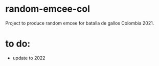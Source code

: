 # random-emcee-col
Project to produce random emcee for  batalla de gallos Colombia 2021.

# to do:
- update to 2022
